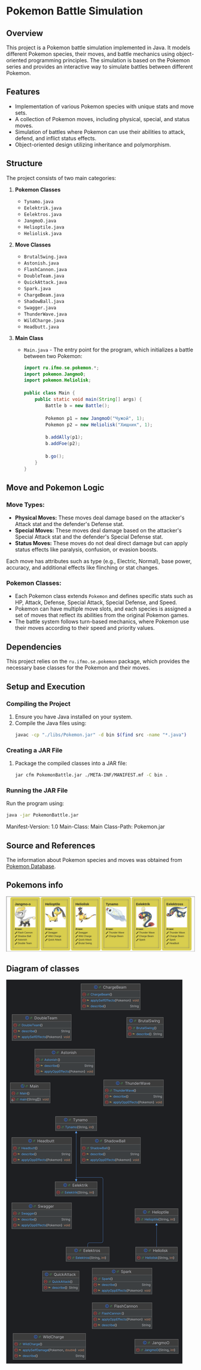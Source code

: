 # Pokemon Battle Simulation

## Overview

This project is a Pokemon battle simulation implemented in Java. It models different Pokemon species, their moves, and battle mechanics using object-oriented programming principles. The simulation is based on the Pokemon series and provides an interactive way to simulate battles between different Pokemon.

## Features

- Implementation of various Pokemon species with unique stats and move sets.
- A collection of Pokemon moves, including physical, special, and status moves.
- Simulation of battles where Pokemon can use their abilities to attack, defend, and inflict status effects.
- Object-oriented design utilizing inheritance and polymorphism.

## Structure

The project consists of two main categories:

1. **Pokemon Classes**

    - `Tynamo.java`
    - `Eelektrik.java`
    - `Eelektros.java`
    - `JangmoO.java`
    - `Helioptile.java`
    - `Heliolisk.java`

2. **Move Classes**

    - `BrutalSwing.java`
    - `Astonish.java`
    - `FlashCannon.java`
    - `DoubleTeam.java`
    - `QuickAttack.java`
    - `Spark.java`
    - `ChargeBeam.java`
    - `ShadowBall.java`
    - `Swagger.java`
    - `ThunderWave.java`
    - `WildCharge.java`
    - `Headbutt.java`

3. **Main Class**

    - `Main.java` - The entry point for the program, which initializes a battle between two Pokemon:
      ```java
      import ru.ifmo.se.pokemon.*;
      import pokemon.JangmoO;
      import pokemon.Heliolisk;
 
      public class Main {
          public static void main(String[] args) {
              Battle b = new Battle();
 
              Pokemon p1 = new JangmoO("Чужой", 1);
              Pokemon p2 = new Heliolisk("Хищник", 1);
 
              b.addAlly(p1);
              b.addFoe(p2);
 
              b.go();
          }
      }
      ```

## Move and Pokemon Logic

### Move Types:
- **Physical Moves:** These moves deal damage based on the attacker's Attack stat and the defender's Defense stat.
- **Special Moves:** These moves deal damage based on the attacker's Special Attack stat and the defender's Special Defense stat.
- **Status Moves:** These moves do not deal direct damage but can apply status effects like paralysis, confusion, or evasion boosts.

Each move has attributes such as type (e.g., Electric, Normal), base power, accuracy, and additional effects like flinching or stat changes.

### Pokemon Classes:
- Each Pokemon class extends `Pokemon` and defines specific stats such as HP, Attack, Defense, Special Attack, Special Defense, and Speed.
- Pokemon can have multiple move slots, and each species is assigned a set of moves that reflect its abilities from the original Pokemon games.
- The battle system follows turn-based mechanics, where Pokemon use their moves according to their speed and priority values.

## Dependencies

This project relies on the `ru.ifmo.se.pokemon` package, which provides the necessary base classes for the Pokemon and their moves.

## Setup and Execution

### Compiling the Project
1. Ensure you have Java installed on your system.
2. Compile the Java files using:
   ```sh
   javac -cp "./libs/Pokemon.jar" -d bin $(find src -name "*.java")
   ```

### Creating a JAR File
1. Package the compiled classes into a JAR file:
   ```sh
   jar cfm PokemonBattle.jar ./META-INF/MANIFEST.mf -C bin .
   ```

### Running the JAR File
Run the program using:
   ```sh
   java -jar PokemonBattle.jar
   ```
Manifest-Version: 1.0
Main-Class: Main
Class-Path: Pokemon.jar

## Source and References

The information about Pokemon species and moves was obtained from [Pokemon Database](https://pokemondb.net/).

## Pokemons info
![Pokemons](assets/pokemons.jpg)

## Diagram of classes
![Diagram](assets/diagram.png)